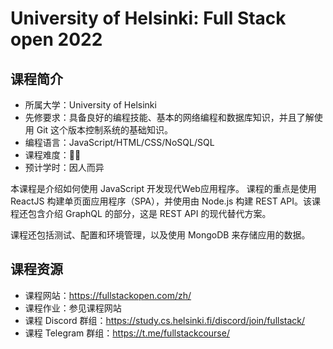 # University of Helsinki: Full Stack open 2022

## 课程简介

- 所属大学：University of Helsinki
- 先修要求：具备良好的编程技能、基本的网络编程和数据库知识，并且了解使用 Git 这个版本控制系统的基础知识。
- 编程语言：JavaScript/HTML/CSS/NoSQL/SQL
- 课程难度：🌟🌟
- 预计学时：因人而异

本课程是介绍如何使用 JavaScript 开发现代Web应用程序。 课程的重点是使用 ReactJS 构建单页面应用程序（SPA），并使用由 Node.js 构建 REST API。该课程还包含介绍 GraphQL 的部分，这是 REST API 的现代替代方案。

课程还包括测试、配置和环境管理，以及使用 MongoDB 来存储应用的数据。

## 课程资源

- 课程网站：<https://fullstackopen.com/zh/>
- 课程作业：参见课程网站
- 课程 Discord 群组：<https://study.cs.helsinki.fi/discord/join/fullstack/>
- 课程 Telegram 群组：<https://t.me/fullstackcourse/>
